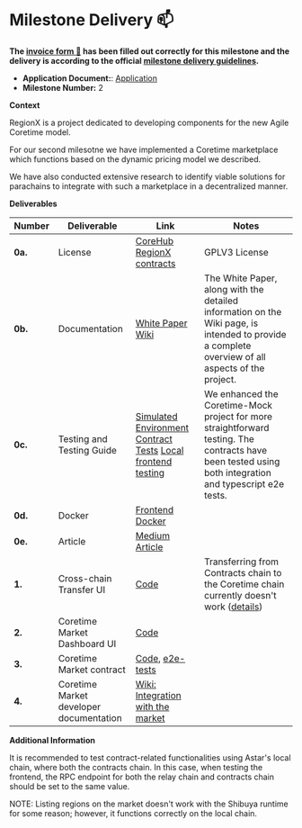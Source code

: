 # Milestone Delivery :mailbox:

**The [invoice form :pencil:](https://docs.google.com/forms/d/e/1FAIpQLSfmNYaoCgrxyhzgoKQ0ynQvnNRoTmgApz9NrMp-hd8mhIiO0A/viewform) has been filled out correctly for this milestone and the delivery is according to the official [milestone delivery guidelines](https://github.com/w3f/Grants-Program/blob/master/docs/Support%20Docs/milestone-deliverables-guidelines.md).**  

- **Application Document:**: [Application](https://github.com/w3f/Grants-Program/blob/master/applications/RegionX.md)
-   **Milestone Number:**  2

**Context**

RegionX is a project dedicated to developing components for the new Agile Coretime model.

For our second milesotne we have implemented a Coretime marketplace which functions based on the dynamic pricing model we described.

We have also conducted extensive research to identify viable solutions for parachains to integrate with such a marketplace in a decentralized manner.

**Deliverables**

| Number | Deliverable | Link | Notes |
| ------------- | ------------- | ------------- |------------- |
| **0a.** | License | [CoreHub](https://github.com/RegionX-Labs/CoreHub/blob/master/LICENSE) [RegionX contracts](https://github.com/RegionX-Labs/RegionX/blob/main/LICENSE) | GPLV3 License | 
| **0b.**  | Documentation | [White Paper](https://github.com/RegionX-Labs/Docs/blob/main/RegionX-Core.pdf) [Wiki](https://regionx.gitbook.io/wiki) | The White Paper, along with the detailed information on the Wiki page, is intended to provide a complete overview of all aspects of the project. | 
| **0c.** | Testing and Testing Guide | [Simulated Environment](https://github.com/RegionX-Labs/Coretime-Mock) [Contract Tests](https://github.com/RegionX-Labs/RegionX?tab=readme-ov-file#3-develop) [Local frontend testing](https://github.com/RegionX-Labs/CoreHub?tab=readme-ov-file#set-up-development-environment) | We enhanced the Coretime-Mock project for more straightforward testing. The contracts have been tested using both integration and typescript e2e tests. | 
| **0d.** | Docker | [Frontend Docker](https://github.com/RegionX-Labs/CoreHub?tab=readme-ov-file#run-with-docker) |  | 
| **0e.** | Article | [Medium Article](https://medium.com/@regionx/the-regionx-coretime-market-17c713cad755) |  | 
| **1.** | Cross-chain Transfer UI | [Code](https://github.com/RegionX-Labs/CoreHub/tree/master/src/pages/transfer) | Transferring from Contracts chain to the Coretime chain currently doesn't work ([details](https://github.com/paritytech/polkadot-sdk/pull/3553)) | 
| **2.** | Coretime Market Dashboard UI | [Code](https://github.com/RegionX-Labs/CoreHub/blob/master/src/pages/market/marketplace.tsx)  | | 
| **3.** | Coretime Market contract | [Code](https://github.com/RegionX-Labs/RegionX/tree/main/contracts/coretime_market), [e2e-tests](https://github.com/RegionX-Labs/RegionX/tree/main/tests) |  | 
| **4.** | Coretime Market developer documentation | [Wiki: Integration with the market](https://regionx.gitbook.io/wiki/build/integration-with-the-coretime-market) |  | 

**Additional Information**

It is recommended to test contract-related functionalities using Astar's local chain, where both the contracts chain. In this case, when testing the frontend, the RPC endpoint for both the relay chain and contracts chain should be set to the same value.

NOTE: Listing regions on the market doesn't work with the Shibuya runtime for some reason; however, it functions correctly on the local chain.
